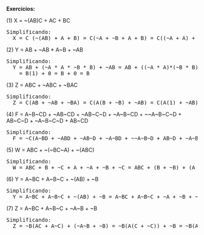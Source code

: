<p>
<b>Exercícios:</b>
<p>
(1) X = ~(AB)C + AC + BC
<pre>
Simplificando:
  X = C (~(AB) + A + B) = C(~A + ~B + A + B) = C((~A + A) + (~B + B)) = C(1 + 1) = C(1) = C
</pre>

<p>
(2) Y = AB + ~AB * A~B + ~AB
<pre>
Simplificando:
  Y = AB + (~A * A * ~B * B) + ~AB = AB + ((~A * A)*(~B * B)) + ~AB = AB + (0 * 0) + ~AB = AB + ~AB + 0 = B(~A + A) + 0 =
    = B(1) + 0 = B + 0 = B
</pre>

<p>
(3) Z = ABC + ~ABC + ~BAC
<pre>
Simplificando:
  Z = C(AB + ~AB + ~BA) = C(A(B + ~B) + ~AB) = C(A(1) + ~AB) = C(A + B) = AC + BC
</pre>

<p>
(4) F = A~B~CD + ~AB~CD + ~AB~C~D + ~A~B~CD + ~~A~B~C~D + AB~C~D + ~A~B~C~D + AB~CD 
<pre>
Simplificando:
  F = ~C(A~BD + ~ABD + ~AB~D + ~A~BD + ~~A~B~D + AB~D + ~A~B~D + ABD) = ~C(A~BD + A~B~D + AB~D + ABD + ~ABD + ~AB~D + ~A~BD + ~A~B~D) = ~C(A(~BD + ~B~D + B~D + BD) + ~A(BD + B~D + ~BD + ~B~D)) =  ~C(A(~B(D + ~D) + B(~D + D)) + ~A(B(D + ~D) + ~B(D + ~D))) = ~C(A(~B(1) + B(1)) + ~A(B(1) + ~B(1))) = ~C(A(~B + B) + ~A(B + ~B)) =  ~C(A(1) + ~A(1)) = ~C(A + ~A) = ~C(1) = ~C   
</pre>

<p>
(5) W = ABC + ~(~BC~A) + ~(ABC)
<pre>
Simplificando:
  W = ABC + B + ~C + A + ~A + ~B + ~C = ABC + (B + ~B) + (A + ~A) + (~C + ~C) = ABC + 1 + 1 + ~C = 1
</pre>
<p>
(6) Y = A~BC + A~B~C + ~(AB) + ~B 
<pre>
Simplificando:
  Y = A~BC + A~B~C + ~(AB) + ~B = A~BC + A~B~C + ~A + ~B + ~B = ~B(AC + A~C) + ~A + (~B + ~B) = ~B(A(C + ~C)) + ~A + (~B + ~B) = ~B(A(1)) + ~A + ~B = (~BA + ~B) + ~A = ~B + ~A = ~(AB) 
</pre>

<p>
(7) Z = A~BC + A~B~C + ~A~B + ~B 
<pre>
Simplificando:
  Z = ~B(AC + A~C) + (~A~B + ~B) = ~B(A(C + ~C)) + ~B = ~B(A(1)) + ~B = ~BA + ~B = ~B
</pre>

